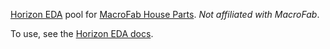 [Horizon EDA](https://horizon-eda.org/) pool for [MacroFab House
Parts](https://factory.macrofab.com/parts).
*Not affiliated with MacroFab*.

To use, see the [Horizon EDA
docs](https://horizon-eda.readthedocs.io/en/latest/new-project.html).
